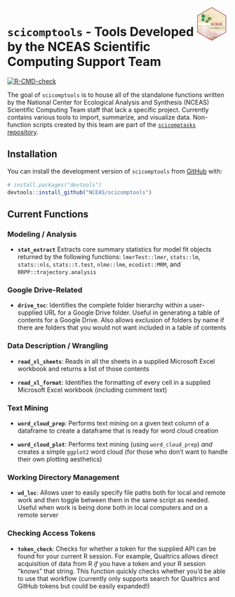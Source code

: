 
<!-- README.md is generated from README.Rmd. Please edit that file -->

<img src = "man/figures/scicomptools_hex.png" align = "right" width = "15%"/>

# `scicomptools` - Tools Developed by the NCEAS Scientific Computing Support Team

<!-- badges: start -->

[![R-CMD-check](https://github.com/NCEAS/scicomptools/actions/workflows/R-CMD-check.yaml/badge.svg)](https://github.com/NCEAS/scicomptools/actions/workflows/R-CMD-check.yaml)
<!-- badges: end -->

The goal of `scicomptools` is to house all of the standalone functions
written by the National Center for Ecological Analysis and Synthesis
(NCEAS) Scientific Computing Team staff that lack a specific project.
Currently contains various tools to import, summarize, and visualize
data. Non-function scripts created by this team are part of the
[`scicomptasks`
repository](https://github.com/NCEAS/scicomptasks#readme).

## Installation

You can install the development version of `scicomptools` from
[GitHub](https://github.com/) with:

``` r
# install.packages("devtools")
devtools::install_github("NCEAS/scicomptools")
```

## Current Functions

### Modeling / Analysis

- **`stat_extract`** Extracts core summary statistics for model fit
  objects returned by the following functions: `lmerTest::lmer`,
  `stats::lm`, `stats::nls`, `stats::t.test`, `nlme::lme`,
  `ecodist::MRM`, and `RRPP::trajectory.analysis`

### Google Drive-Related

- **`drive_toc`**: Identifies the complete folder hierarchy within a
  user-supplied URL for a Google Drive folder. Useful in generating a
  table of contents for a Google Drive. Also allows exclusion of folders
  by name if there are folders that you would not want included in a
  table of contents

### Data Description / Wrangling

- **`read_xl_sheets`**: Reads in all the sheets in a supplied Microsoft
  Excel workbook and returns a list of those contents

- **`read_xl_format`**: Identifies the formatting of every cell in a
  supplied Microsoft Excel workbook (including comment text)

### Text Mining

- **`word_cloud_prep`**: Performs text mining on a given text column of
  a dataframe to create a dataframe that is ready for word cloud
  creation

- **`word_cloud_plot`**: Performs text mining (using `word_cloud_prep`)
  *and* creates a simple `ggplot2` word cloud (for those who don’t want
  to handle their own plotting aesthetics)

### Working Directory Management

- **`wd_loc`**: Allows user to easily specify file paths both for local
  and remote work and then toggle between them in the same script as
  needed. Useful when work is being done both in local computers and on
  a remote server

### Checking Access Tokens

- **`token_check`**: Checks for whether a token for the supplied API can
  be found for your current R session. For example, Qualtrics allows
  direct acquisition of data from R *if* you have a token and your R
  session “knows” that string. This function quickly checks whether
  you’d be able to use that workflow (currently only supports search for
  Qualtrics and GitHub tokens but could be easily expanded!)
